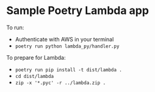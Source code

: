 # Sample Poetry Lambda app

To run:

* Authenticate with AWS in your terminal
* `poetry run python lambda_py/handler.py`

To prepare for Lambda:

* `poetry run pip install -t dist/lambda .`
* `cd dist/lambda`
* `zip -x '*.pyc' -r ../lambda.zip .`
